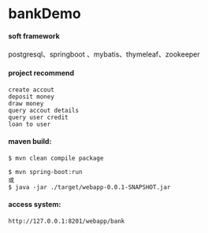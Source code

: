 # bankDemo


#### soft framework

 postgresql、springboot 、mybatis、thymeleaf、zookeeper
 
#### project recommend

    create accout
	deposit money
	draw money
	query accout details
	query user credit
	loan to user

####  maven build:

	$ mvn clean compile package
	
	$ mvn spring-boot:run
	或
	$ java -jar ./target/webapp-0.0.1-SNAPSHOT.jar

#### access system:

    http://127.0.0.1:8201/webapp/bank




